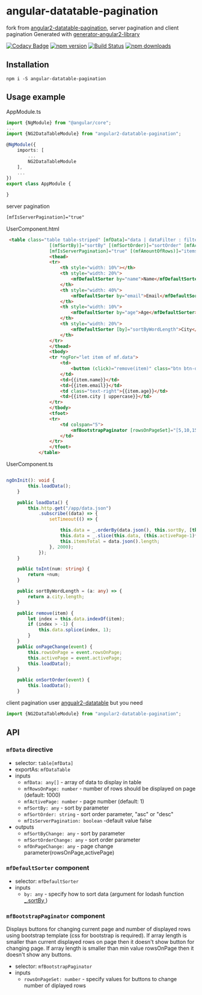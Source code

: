 # angular-datatable-pagination
fork from [angular2-datatable-pagination](https://github.com/Ants24/angular2-datatable-pagination), server pagination and client pagination
Generated with [generator-angular2-library](https://github.com/jvandemo/generator-angular2-library)

[![Codacy Badge](https://api.codacy.com/project/badge/Grade/876d7d1c362043f280a58b492efad9c3)](https://www.codacy.com/app/Lautre3091/angular-datatable-pagination?utm_source=github.com&utm_medium=referral&utm_content=Lautre3091/angular-datatable-pagination&utm_campaign=badger)
[![npm version](https://badge.fury.io/js/angular2-datatable-pagination.svg)](https://badge.fury.io/js/"angular2-datatable-pagination)
[![Build Status](https://travis-ci.org/ants24/angular2-datatable-pagination.svg?branch=master)](https://travis-ci.org/ants24/angular2-datatable-pagination)
[![npm downloads](https://img.shields.io/npm/dm/angular2-datatable-pagination.svg)](https://npmjs.org/angular2-datatable-pagination)


## Installation 

```
npm i -S angular-datatable-pagination
```

## Usage example

AppModule.ts
```typescript
import {NgModule} from "@angular/core";
...
import {NG2DataTableModule} from "angular2-datatable-pagination";

@NgModule({
    imports: [
        ...
        NG2DataTableModule
    ],
    ...
})
export class AppModule {

}
```

server pagination
```html
[mfIsServerPagination]="true"
```
UserComponent.html
```html
 <table class="table table-striped" [mfData]="data | dataFilter : filterQuery" #mf="mfDataTable" [mfRowsOnPage]="rowsOnPage"
                [(mfSortBy)]="sortBy" [(mfSortOrder)]="sortOrder" [mfActivePage]="activePage" (mfOnPageChange)="onPageChange($event)"
                [mfIsServerPagination]="true" [(mfAmountOfRows)]="itemsTotal" (mfSortOrderChange)="onSortOrder($event)">
                <thead>
                <tr>
                    <th style="width: 10%"></th>
                    <th style="width: 20%">
                        <mfDefaultSorter by="name">Name</mfDefaultSorter>
                    </th>
                    <th style="width: 40%">
                        <mfDefaultSorter by="email">Email</mfDefaultSorter>
                    </th>
                    <th style="width: 10%">
                        <mfDefaultSorter by="age">Age</mfDefaultSorter>
                    </th>
                    <th style="width: 20%">
                        <mfDefaultSorter [by]="sortByWordLength">City</mfDefaultSorter>
                    </th>
                </tr>
                </thead>
                <tbody>
                <tr *ngFor="let item of mf.data">
                    <td>
                        <button (click)="remove(item)" class="btn btn-danger">x</button>
                    </td>
                    <td>{{item.name}}</td>
                    <td>{{item.email}}</td>
                    <td class="text-right">{{item.age}}</td>
                    <td>{{item.city | uppercase}}</td>
                </tr>
                </tbody>
                <tfoot>
                <tr>
                    <td colspan="5">
                        <mfBootstrapPaginator [rowsOnPageSet]="[5,10,15]"></mfBootstrapPaginator>
                    </td>
                </tr>
                </tfoot>
            </table>
```

UserComponent.ts
```typescript

ngOnInit(): void {
        this.loadData();
    }

    public loadData() {
        this.http.get("/app/data.json")
            .subscribe((data) => {
                setTimeout(() => {

                    this.data = _.orderBy(data.json(), this.sortBy, [this.sortOrder]);
                    this.data = _.slice(this.data, (this.activePage-1)*this.rowsOnPage, (this.activePage-1)*this.rowsOnPage + this.rowsOnPage);
                    this.itemsTotal = data.json().length;
                }, 2000);
            });
    }

    public toInt(num: string) {
        return +num;
    }

    public sortByWordLength = (a: any) => {
        return a.city.length;
    }

    public remove(item) {
        let index = this.data.indexOf(item);
        if (index > -1) {
            this.data.splice(index, 1);
        }
    }
    public onPageChange(event) {
        this.rowsOnPage = event.rowsOnPage;
        this.activePage = event.activePage;
        this.loadData();
    }

    public onSortOrder(event) {
        this.loadData();
    }


```

client pagination  user [angualr2-datatable](https://github.com/mariuszfoltak/angular2-datatable)
but you need 
```typescript
import {NG2DataTableModule} from "angular2-datatable-pagination";
```

## API

### `mfData` directive

 - selector: `table[mfData]`
 - exportAs: `mfDataTable`
 - inputs
   - `mfData: any[]` - array of data to display in table
   - `mfRowsOnPage: number` - number of rows should be displayed on page (default: 1000)
   - `mfActivePage: number` - page number (default: 1)
   - `mfSortBy: any` - sort by parameter
   - `mfSortOrder: string` - sort order parameter, "asc" or "desc"
   - `mfIsServerPagination: boolean` -default value false
 - outputs
   - `mfSortByChange: any` - sort by parameter
   - `mfSortOrderChange: any` - sort order parameter
   - `mfOnPageChange: any` - page change parameter(rowsOnPage,activePage)
 
### `mfDefaultSorter` component

 - selector: `mfDefaultSorter`
 - inputs
   - `by: any` - specify how to sort data (argument for lodash function [_.sortBy ](https://lodash.com/docs#sortBy))
 
### `mfBootstrapPaginator` component
Displays buttons for changing current page and number of displayed rows using bootstrap template (css for bootstrap is required). If array length is smaller than current displayed rows on page then it doesn't show button for changing page. If array length is smaller than min value rowsOnPage then it doesn't show any buttons.

 - selector: `mfBootstrapPaginator`
 - inputs
   - `rowsOnPageSet: number` - specify values for buttons to change number of diplayed rows
